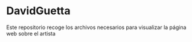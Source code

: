 # DavidGuetta
Este repositorio recoge los archivos necesarios para visualizar la página web sobre el artista

